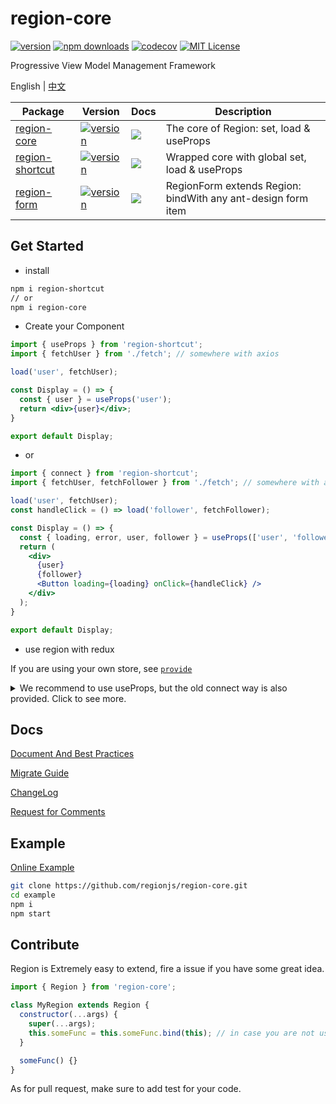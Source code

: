 # region-core

[![version](https://img.shields.io/npm/v/region-core.svg?style=flat-square)](http://npm.im/region-core)
[![npm downloads](https://img.shields.io/npm/dm/region-core.svg?style=flat-square)](https://www.npmjs.com/package/region-core)
[![codecov](https://codecov.io/gh/regionjs/region-core/branch/develop/graph/badge.svg)](https://codecov.io/gh/regionjs/region-core)
[![MIT License](https://img.shields.io/npm/l/region-core.svg?style=flat-square)](http://opensource.org/licenses/MIT)

Progressive View Model Management Framework

English | [中文](https://github.com/regionjs/region-core/blob/master/docs/README-zh_CN.md)

| Package | Version | Docs | Description |
| --- | --- | --- | --- |
| [region-core](https://github.com/regionjs/region-core) | [![version](https://img.shields.io/npm/v/region-core.svg?style=flat-square)](http://npm.im/region-core) | [![](https://img.shields.io/badge/API-markdown-blue.svg?style=flat-square)](https://github.com/regionjs/region-core/blob/master/docs/Document.md) | The core of Region: set, load & useProps |
| [region-shortcut](https://github.com/regionjs/region-shortcut) | [![version](https://img.shields.io/npm/v/region-shortcut.svg?style=flat-square)](http://npm.im/region-shortcut) | [![](https://img.shields.io/badge/API-markdown-blue.svg?style=flat-square)](https://github.com/regionjs/region-shortcut/blob/master/README.md) | Wrapped core with global set, load & useProps |
| [region-form](https://github.com/regionjs/region-form) | [![version](https://img.shields.io/npm/v/region-form.svg?style=flat-square)](http://npm.im/region-form) | [![](https://img.shields.io/badge/API-markdown-blue.svg?style=flat-square)](https://github.com/regionjs/region-form/blob/master/README.md) | RegionForm extends Region: bindWith any ant-design form item |

## Get Started

- install

```bash
npm i region-shortcut
// or
npm i region-core
```

- Create your Component

```jsx harmony
import { useProps } from 'region-shortcut';
import { fetchUser } from './fetch'; // somewhere with axios

load('user', fetchUser);

const Display = () => {
  const { user } = useProps('user');
  return <div>{user}</div>;
}

export default Display;
```

- or

```jsx harmony
import { connect } from 'region-shortcut';
import { fetchUser, fetchFollower } from './fetch'; // somewhere with axios

load('user', fetchUser);
const handleClick = () => load('follower', fetchFollower);

const Display = () => {
  const { loading, error, user, follower } = useProps(['user', 'follower']);
  return (
    <div>
      {user}
      {follower}
      <Button loading={loading} onClick={handleClick} />
    </div>
  );
}

export default Display;
```

- use region with redux

If you are using your own store, see [`provide`](https://github.com/regionjs/region-core/blob/master/docs/PrivateAPI.md#provide)

<details>
  <summary>
    We recommend to use useProps, but the old connect way is also provided.
    Click to see more.
  </summary>

- Create your Component

```jsx harmony
import { connect } from 'region-shortcut';

const Display = ({ user }) => <div>{user}</div>

export default connect('user')(Display);
```

- or

```jsx harmony
import { connect } from 'region-shortcut';

const Display = ({ loading, error, user, follower }) => (
  <div>
    {user}
    {follower}
    <Button loading={loading} onClick={handleClick} />
  </div>
);

export default connect(['user', 'follower'])(Display);
```
</details>

## Docs

[Document And Best Practices](https://github.com/regionjs/region-core/blob/master/docs/Document.md)

[Migrate Guide](https://github.com/regionjs/region-core/blob/master/docs/Migrate.md)

[ChangeLog](https://github.com/regionjs/region-core/blob/master/docs/CHANGELOG.md)

[Request for Comments](https://github.com/regionjs/rfcs/issues)

## Example

[Online Example](https://regionjs.github.io/region-core/)

```bash
git clone https://github.com/regionjs/region-core.git
cd example
npm i
npm start
```

## Contribute

Region is Extremely easy to extend, fire a issue if you have some great idea.

```javascript
import { Region } from 'region-core';

class MyRegion extends Region {
  constructor(...args) {
    super(...args);
    this.someFunc = this.someFunc.bind(this); // in case you are not using class field
  }

  someFunc() {}
}
```

As for pull request, make sure to add test for your code.
